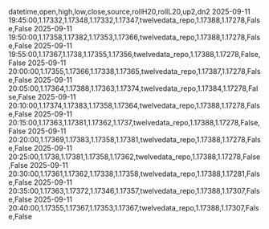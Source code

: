 datetime,open,high,low,close,source,rollH20,rollL20,up2,dn2
2025-09-11 19:45:00,1.17332,1.17348,1.17332,1.17347,twelvedata_repo,1.17388,1.17278,False,False
2025-09-11 19:50:00,1.17358,1.17382,1.17353,1.17366,twelvedata_repo,1.17388,1.17278,False,False
2025-09-11 19:55:00,1.17367,1.1738,1.17355,1.17356,twelvedata_repo,1.17388,1.17278,False,False
2025-09-11 20:00:00,1.17355,1.17366,1.17338,1.17365,twelvedata_repo,1.17387,1.17278,False,False
2025-09-11 20:05:00,1.17364,1.17388,1.17363,1.17374,twelvedata_repo,1.17384,1.17278,False,False
2025-09-11 20:10:00,1.17374,1.17383,1.17358,1.17364,twelvedata_repo,1.17388,1.17278,False,False
2025-09-11 20:15:00,1.17363,1.17381,1.17362,1.1737,twelvedata_repo,1.17388,1.17278,False,False
2025-09-11 20:20:00,1.17369,1.17383,1.17358,1.17381,twelvedata_repo,1.17388,1.17278,False,False
2025-09-11 20:25:00,1.1738,1.17381,1.17358,1.17362,twelvedata_repo,1.17388,1.17278,False,False
2025-09-11 20:30:00,1.17361,1.17362,1.17338,1.17358,twelvedata_repo,1.17388,1.17281,False,False
2025-09-11 20:35:00,1.17363,1.17372,1.17346,1.17357,twelvedata_repo,1.17388,1.17307,False,False
2025-09-11 20:40:00,1.17355,1.17367,1.17353,1.17367,twelvedata_repo,1.17388,1.17307,False,False
